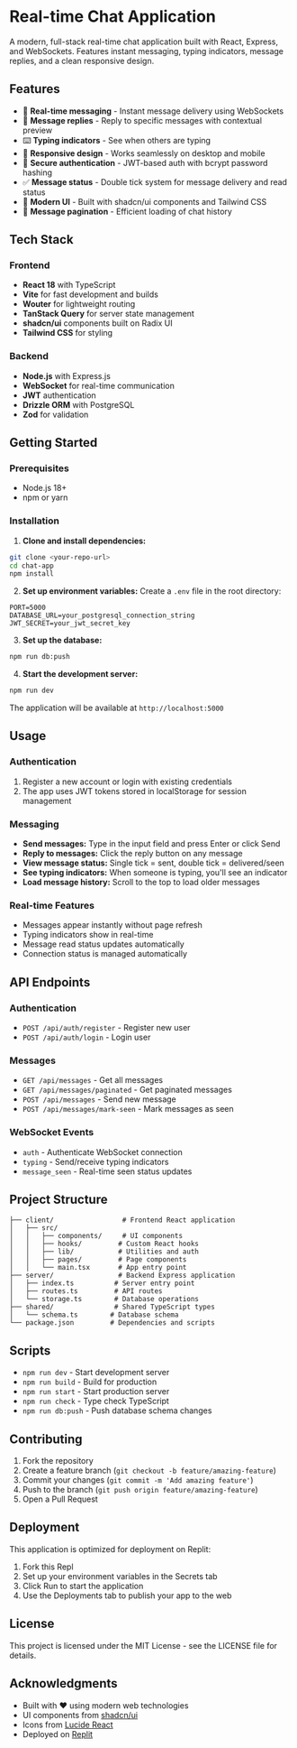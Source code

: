 
# Real-time Chat Application

A modern, full-stack real-time chat application built with React, Express, and WebSockets. Features instant messaging, typing indicators, message replies, and a clean responsive design.

## Features

- 🚀 **Real-time messaging** - Instant message delivery using WebSockets
- 💬 **Message replies** - Reply to specific messages with contextual preview
- ⌨️ **Typing indicators** - See when others are typing
- 📱 **Responsive design** - Works seamlessly on desktop and mobile
- 🔐 **Secure authentication** - JWT-based auth with bcrypt password hashing
- ✅ **Message status** - Double tick system for message delivery and read status
- 🎨 **Modern UI** - Built with shadcn/ui components and Tailwind CSS
- 📄 **Message pagination** - Efficient loading of chat history

## Tech Stack

### Frontend
- **React 18** with TypeScript
- **Vite** for fast development and builds
- **Wouter** for lightweight routing
- **TanStack Query** for server state management
- **shadcn/ui** components built on Radix UI
- **Tailwind CSS** for styling

### Backend
- **Node.js** with Express.js
- **WebSocket** for real-time communication
- **JWT** authentication
- **Drizzle ORM** with PostgreSQL
- **Zod** for validation

## Getting Started

### Prerequisites
- Node.js 18+ 
- npm or yarn

### Installation

1. **Clone and install dependencies:**
```bash
git clone <your-repo-url>
cd chat-app
npm install
```

2. **Set up environment variables:**
Create a `.env` file in the root directory:
```env
PORT=5000
DATABASE_URL=your_postgresql_connection_string
JWT_SECRET=your_jwt_secret_key
```

3. **Set up the database:**
```bash
npm run db:push
```

4. **Start the development server:**
```bash
npm run dev
```

The application will be available at `http://localhost:5000`

## Usage

### Authentication
1. Register a new account or login with existing credentials
2. The app uses JWT tokens stored in localStorage for session management

### Messaging
- **Send messages:** Type in the input field and press Enter or click Send
- **Reply to messages:** Click the reply button on any message
- **View message status:** Single tick = sent, double tick = delivered/seen
- **See typing indicators:** When someone is typing, you'll see an indicator
- **Load message history:** Scroll to the top to load older messages

### Real-time Features
- Messages appear instantly without page refresh
- Typing indicators show in real-time
- Message read status updates automatically
- Connection status is managed automatically

## API Endpoints

### Authentication
- `POST /api/auth/register` - Register new user
- `POST /api/auth/login` - Login user

### Messages
- `GET /api/messages` - Get all messages
- `GET /api/messages/paginated` - Get paginated messages
- `POST /api/messages` - Send new message
- `POST /api/messages/mark-seen` - Mark messages as seen

### WebSocket Events
- `auth` - Authenticate WebSocket connection
- `typing` - Send/receive typing indicators
- `message_seen` - Real-time seen status updates

## Project Structure

```
├── client/                 # Frontend React application
│   ├── src/
│   │   ├── components/     # UI components
│   │   ├── hooks/         # Custom React hooks
│   │   ├── lib/           # Utilities and auth
│   │   ├── pages/         # Page components
│   │   └── main.tsx       # App entry point
├── server/                # Backend Express application
│   ├── index.ts          # Server entry point
│   ├── routes.ts         # API routes
│   └── storage.ts        # Database operations
├── shared/               # Shared TypeScript types
│   └── schema.ts        # Database schema
└── package.json         # Dependencies and scripts
```

## Scripts

- `npm run dev` - Start development server
- `npm run build` - Build for production
- `npm run start` - Start production server
- `npm run check` - Type check TypeScript
- `npm run db:push` - Push database schema changes

## Contributing

1. Fork the repository
2. Create a feature branch (`git checkout -b feature/amazing-feature`)
3. Commit your changes (`git commit -m 'Add amazing feature'`)
4. Push to the branch (`git push origin feature/amazing-feature`)
5. Open a Pull Request

## Deployment

This application is optimized for deployment on Replit:

1. Fork this Repl
2. Set up your environment variables in the Secrets tab
3. Click Run to start the application
4. Use the Deployments tab to publish your app to the web

## License

This project is licensed under the MIT License - see the LICENSE file for details.

## Acknowledgments

- Built with ❤️ using modern web technologies
- UI components from [shadcn/ui](https://ui.shadcn.com/)
- Icons from [Lucide React](https://lucide.dev/)
- Deployed on [Replit](https://replit.com/)
